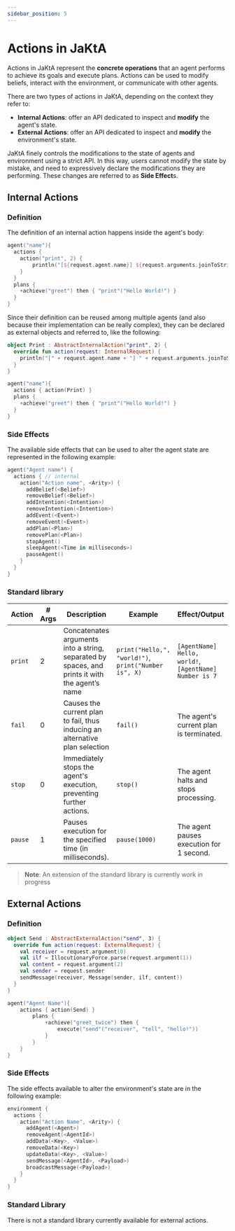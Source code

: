 ```yaml
---
sidebar_position: 5
---
```


# Actions in JaKtA

Actions in JaKtA represent the **concrete operations** that an agent performs to achieve its goals and execute plans. Actions can be used to modify beliefs, interact with the environment, or communicate with other agents.

There are two types of actions in JaKtA, depending on the context they refer to:
- **Internal Actions**: offer an API dedicated to inspect and __modify__ the agent's state.
- **External Actions**: offer an API dedicated to inspect and __modify__ the environment's state.

JaKtA finely controls the modifications to the state of agents and environment using a strict API.
In this way, users cannot modify the state by mistake, and need to expressively declare the modifications they are performing.
These changes are referred to as **Side Effect**s.

## Internal Actions

### Definition

The definition of an internal action happens inside the agent's body:
```kt showLineNumbers
agent("name"){
  actions { 
    action("print", 2) {
        println("[${request.agent.name}] ${request.arguments.joinToString( " " )}")
    }
  }
  plans {
    +achieve("greet") then { "print"("Hello World!") }
  }
}
```

Since their definition can be reused among multiple agents 
(and also because their implementation can be really complex),
they can be declared as external objects and referred to, like the following:
```kt showLineNumbers
object Print : AbstractInternalAction("print", 2) {
  override fun action(request: InternalRequest) {
    println("[" + request.agent.name + "] " + request.arguments.joinToString(" "))
  }
}

agent("name"){
  actions { action(Print) }
  plans {
    +achieve("greet") then { "print"("Hello World!") }
  }
}
```

### Side Effects

The available side effects that can be used to alter the agent state are represented in the following example:
```kt showLineNumbers
agent("Agent name") {
  actions { // internal
    action("Action name", <Arity>) {
      addBelief(<Belief>)          
      removeBelief(<Belief>)
      addIntention(<Intention>)
      removeIntention(<Intention>)
      addEvent(<Event>)
      removeEvent(<Event>)
      addPlan(<Plan>)
      removePlan(<Plan>)
      stopAgent()
      sleepAgent(<Time in milliseconds>)
      pauseAgent()
    }
  }
}
```

### Standard library

| **Action**  | **# Args** |**Description** | **Example**  | **Effect/Output**  |
|-------------| --- |----------------|--------------|--------------------|
| `print` | 2 | Concatenates arguments into a string, separated by spaces, and prints it with the agent’s name | `print("Hello,", "world!")`, `print("Number is", X)` | `[AgentName] Hello, world!`, `[AgentName] Number is 7` |
| `fail`     | 0 | Causes the current plan to fail, thus inducing an alternative plan selection       | `fail()`                     | The agent's current plan is terminated.                 |
| `stop`     | 0 | Immediately stops the agent's execution, preventing further actions.        | `stop()`                     | The agent halts and stops processing.                   |
| `pause`    | 1 | Pauses execution for the specified time (in milliseconds).                  | `pause(1000)`                | The agent pauses execution for 1 second.                |


> **Note**:
> An extension of the standard library is currently work in progress

## External Actions

### Definition
```kt showLineNumbers
object Send : AbstractExternalAction("send", 3) {
  override fun action(request: ExternalRequest) {
    val receiver = request.argument(0)
    val ilf = IllocutionaryForce.parse(request.argument(1))
    val content = request.argument(2)
    val sender = request.sender
    sendMessage(receiver, Message(sender, ilf, content))
  }
}

agent("Agent Name"){
    actions { action(Send) }
        plans {
            +achieve("greet_twice") then { 
                execute("send"("receiver", "tell", "hello!"))
            }
        }
    }
}
```

### Side Effects

The side effects available to alter the environment's state are in the following example:
```kt showLineNumbers
environment {
  actions {
    action("Action Name", <Arity>) {
      addAgent(<Agent>)
      removeAgent(<AgentId>)
      addData(<Key>, <Value>)
      removeData(<Key>)
      updateData(<Key>, <Value>)
      sendMessage(<AgentId>, <Payload>) 
      broadcastMessage(<Payload>)
    }
  }
}
```

### Standard Library

There is not a standard library currently available for external actions.